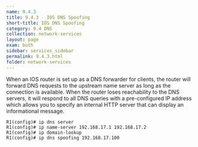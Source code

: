 ```yaml
---
name: 9.4.3
title: 9.4.3 - IOS DNS Spoofing
short-title: IOS DNS Spoofing
category: 9.4 DNS
collection: network-services
layout: page
exam: both
sidebar: services_sidebar
permalink: 9.4.3.html
folder: network-services
---
```

When an IOS router is set up as a DNS forwarder for clients, the router will forward DNS requests to the upstream name server as long as the connection is available. When the router loses reachability to the DNS servers, it will respond to all DNS queries with a pre-configured IP address which allows you to specify an internal HTTP server that can display an informational message.
```
R1(config)# ip dns server
R1(config)# ip name-server 192.168.17.1 192.168.17.2
R1(config)# ip domain-lookup
R1(config)# ip dns spoofing 192.168.17.100
```

